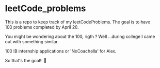 # leetCode_problems

This is a repo to keep track of my leetCodeProblems.
The goal is to have 100 problems completed by April 20.

You might be wondering about the 100, rigth ? Well ...during college I came out with something similar.

100 IB internship applications or 'NoCoachella' for Alex.

So that's the goal!! 🎡
